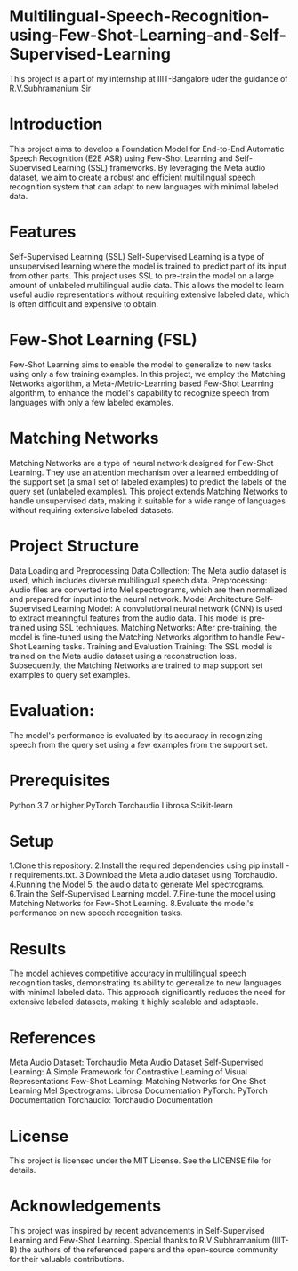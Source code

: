 # Multilingual-Speech-Recognition-using-Few-Shot-Learning-and-Self-Supervised-Learning
This project is a part of my internship at IIIT-Bangalore uder the guidance of R.V.Subhramanium Sir

# Introduction
This project aims to develop a Foundation Model for End-to-End Automatic Speech Recognition (E2E ASR) using Few-Shot Learning and Self-Supervised Learning (SSL) frameworks. By leveraging the Meta audio dataset, we aim to create a robust and efficient multilingual speech recognition system that can adapt to new languages with minimal labeled data.

# Features
Self-Supervised Learning (SSL)
Self-Supervised Learning is a type of unsupervised learning where the model is trained to predict part of its input from other parts. This project uses SSL to pre-train the model on a large amount of unlabeled multilingual audio data. This allows the model to learn useful audio representations without requiring extensive labeled data, which is often difficult and expensive to obtain.

# Few-Shot Learning (FSL)
Few-Shot Learning aims to enable the model to generalize to new tasks using only a few training examples. In this project, we employ the Matching Networks algorithm, a Meta-/Metric-Learning based Few-Shot Learning algorithm, to enhance the model's capability to recognize speech from languages with only a few labeled examples.

# Matching Networks
Matching Networks are a type of neural network designed for Few-Shot Learning. They use an attention mechanism over a learned embedding of the support set (a small set of labeled examples) to predict the labels of the query set (unlabeled examples). This project extends Matching Networks to handle unsupervised data, making it suitable for a wide range of languages without requiring extensive labeled datasets.

# Project Structure
Data Loading and Preprocessing
Data Collection: The Meta audio dataset is used, which includes diverse multilingual speech data.
Preprocessing: Audio files are converted into Mel spectrograms, which are then normalized and prepared for input into the neural network.
Model Architecture
Self-Supervised Learning Model: A convolutional neural network (CNN) is used to extract meaningful features from the audio data. This model is pre-trained using SSL techniques.
Matching Networks: After pre-training, the model is fine-tuned using the Matching Networks algorithm to handle Few-Shot Learning tasks.
Training and Evaluation
Training: The SSL model is trained on the Meta audio dataset using a reconstruction loss. Subsequently, the Matching Networks are trained to map support set examples to query set examples.

# Evaluation:
The model's performance is evaluated by its accuracy in recognizing speech from the query set using a few examples from the support set.

# Prerequisites
Python 3.7 or higher
PyTorch
Torchaudio
Librosa
Scikit-learn

# Setup
1.Clone this repository.
2.Install the required dependencies using pip install -r requirements.txt.
3.Download the Meta audio dataset using Torchaudio.
4.Running the Model
5. the audio data to generate Mel spectrograms.
6.Train the Self-Supervised Learning model.
7.Fine-tune the model using Matching Networks for Few-Shot Learning.
8.Evaluate the model's performance on new speech recognition tasks.

# Results
The model achieves competitive accuracy in multilingual speech recognition tasks, demonstrating its ability to generalize to new languages with minimal labeled data. This approach significantly reduces the need for extensive labeled datasets, making it highly scalable and adaptable.

# References
Meta Audio Dataset: Torchaudio Meta Audio Dataset
Self-Supervised Learning: A Simple Framework for Contrastive Learning of Visual Representations
Few-Shot Learning: Matching Networks for One Shot Learning
Mel Spectrograms: Librosa Documentation
PyTorch: PyTorch Documentation
Torchaudio: Torchaudio Documentation

# License
This project is licensed under the MIT License. See the LICENSE file for details.

# Acknowledgements
This project was inspired by recent advancements in Self-Supervised Learning and Few-Shot Learning. Special thanks to R.V Subhramanium (IIIT-B) the authors of the referenced papers and the open-source community for their valuable contributions.
